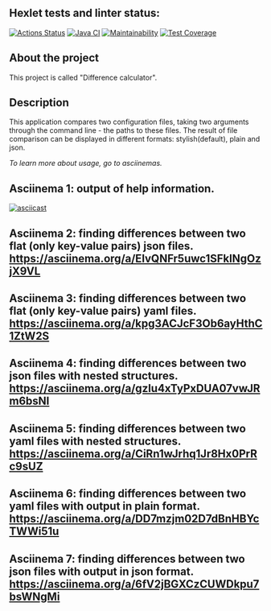 ## Hexlet tests and linter status:
[![Actions Status](https://github.com/dariakoval/java-project-71/actions/workflows/hexlet-check.yml/badge.svg)](https://github.com/dariakoval/java-project-71/actions)                [![Java CI](https://github.com/dariakoval/java-project-71/actions/workflows/generate.yml/badge.svg)](https://github.com/dariakoval/java-project-71/actions/workflows/generate.yml)                [![Maintainability](https://api.codeclimate.com/v1/badges/24b9f20c4dde45de5998/maintainability)](https://codeclimate.com/github/dariakoval/java-project-71/maintainability)              [![Test Coverage](https://api.codeclimate.com/v1/badges/24b9f20c4dde45de5998/test_coverage)](https://codeclimate.com/github/dariakoval/java-project-71/test_coverage)

## About the project
This project is called "Difference calculator".

## Description
This application compares two configuration files, taking two arguments through the command line - the paths to these files. The result of file comparison can be displayed in different formats: stylish(default), plain and json.

*To learn more about usage, go to asciinemas.*

## Asciinema 1: output of help information.
[![asciicast](https://asciinema.org/a/1F1ReFztilrot8PTso5iyekcc.svg)](https://asciinema.org/a/1F1ReFztilrot8PTso5iyekcc)

## Asciinema 2: finding differences between two flat (only key-value pairs) json files. https://asciinema.org/a/EIvQNFr5uwc1SFklNgOzjX9VL

## Asciinema 3: finding differences between two flat (only key-value pairs) yaml files. https://asciinema.org/a/kpg3ACJcF3Ob6ayHthC1ZtW2S

## Asciinema 4: finding differences between two json files with nested structures. https://asciinema.org/a/gzIu4xTyPxDUA07vwJRm6bsNI

## Asciinema 5: finding differences between two yaml files with nested structures. https://asciinema.org/a/CiRn1wJrhq1Jr8Hx0PrRc9sUZ

## Asciinema 6: finding differences between two yaml files with output in plain format. https://asciinema.org/a/DD7mzjm02D7dBnHBYcTWWi51u

## Asciinema 7: finding differences between two json files with output in json format. https://asciinema.org/a/6fV2jBGXCzCUWDkpu7bsWNgMi

